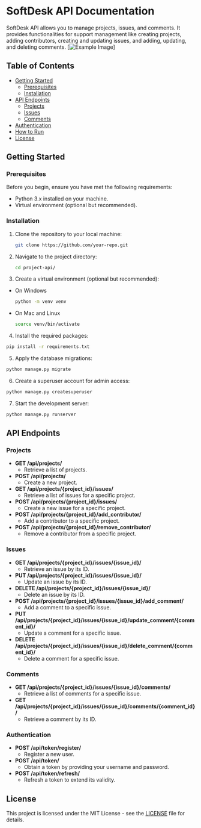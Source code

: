 # SoftDesk API Documentation

SoftDesk API allows you to manage projects, issues, and comments. It provides functionalities for support management like creating projects, adding contributors, creating and updating issues, and adding, updating, and deleting comments.
[![Example Image](https://user.oc-static.com/upload/2023/06/28/16879473703315_P10-02.png)]

## Table of Contents

- [Getting Started](#getting-started)
  - [Prerequisites](#prerequisites)
  - [Installation](#installation)
- [API Endpoints](#api-endpoints)
  - [Projects](#projects)
  - [Issues](#issues)
  - [Comments](#comments)
- [Authentication](#authentication)
- [How to Run](#how-to-run)
- [License](#license)

## Getting Started

### Prerequisites

Before you begin, ensure you have met the following requirements:

- Python 3.x installed on your machine.
- Virtual environment (optional but recommended).

### Installation

1. Clone the repository to your local machine:

   ```bash
   git clone https://github.com/your-repo.git
   ```

2. Navigate to the project directory:

   ```bash
   cd project-api/
   ```

3. Create a virtual environment (optional but recommended):

- On Windows

  ```bash
  python -m venv venv
  ```

- On Mac and Linux

  ```bash
  source venv/bin/activate
  ```

4. Install the required packages:

```bash
pip install -r requirements.txt
```

5. Apply the database migrations:

```bash
python manage.py migrate
```

6. Create a superuser account for admin access:

```bash
python manage.py createsuperuser
```

7. Start the development server:

```bash
python manage.py runserver
```

## API Endpoints

### Projects
- **GET /api/projects/**
  - Retrieve a list of projects.
- **POST /api/projects/**
  - Create a new project.
- **GET /api/projects/{project_id}/issues/**
  - Retrieve a list of issues for a specific project.
- **POST /api/projects/{project_id}/issues/**
  - Create a new issue for a specific project.
- **POST /api/projects/{project_id}/add_contributor/**
  - Add a contributor to a specific project.
- **POST /api/projects/{project_id}/remove_contributor/**
  - Remove a contributor from a specific project.

### Issues
- **GET /api/projects/{project_id}/issues/{issue_id}/**
  - Retrieve an issue by its ID.
- **PUT /api/projects/{project_id}/issues/{issue_id}/**
  - Update an issue by its ID.
- **DELETE /api/projects/{project_id}/issues/{issue_id}/**
  - Delete an issue by its ID.
- **POST /api/projects/{project_id}/issues/{issue_id}/add_comment/**
  - Add a comment to a specific issue.
- **PUT /api/projects/{project_id}/issues/{issue_id}/update_comment/{comment_id}/**
  - Update a comment for a specific issue.
- **DELETE /api/projects/{project_id}/issues/{issue_id}/delete_comment/{comment_id}/**
  - Delete a comment for a specific issue.

### Comments
- **GET /api/projects/{project_id}/issues/{issue_id}/comments/**
  - Retrieve a list of comments for a specific issue.
- **GET /api/projects/{project_id}/issues/{issue_id}/comments/{comment_id}/**
  - Retrieve a comment by its ID.

### Authentication
- **POST /api/token/register/**
  - Register a new user.
- **POST /api/token/**
  - Obtain a token by providing your username and password.
- **POST /api/token/refresh/**
  - Refresh a token to extend its validity.

## License

This project is licensed under the MIT License - see the [LICENSE](LICENSE) file for details.
````
